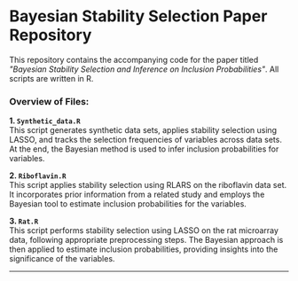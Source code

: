 # Bayesian Stability Selection Paper Repository

This repository contains the accompanying code for the paper titled *"Bayesian Stability Selection and Inference on Inclusion Probabilities"*. All scripts are written in R.

### Overview of Files:

**1. `Synthetic_data.R`**  
This script generates synthetic data sets, applies stability selection using LASSO, and tracks the selection frequencies of variables across data sets. At the end, the Bayesian method is used to infer inclusion probabilities for variables.

**2. `Riboflavin.R`**  
This script applies stability selection using RLARS on the riboflavin data set. It incorporates prior information from a related study and employs the Bayesian tool to estimate inclusion probabilities for the variables.

**3. `Rat.R`**  
This script performs stability selection using LASSO on the rat microarray data, following appropriate preprocessing steps. The Bayesian approach is then applied to estimate inclusion probabilities, providing insights into the significance of the variables.

---







